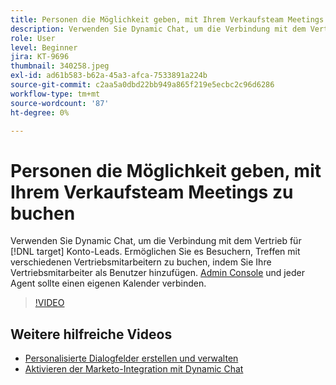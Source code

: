 ```yaml
---
title: Personen die Möglichkeit geben, mit Ihrem Verkaufsteam Meetings zu buchen
description: Verwenden Sie Dynamic Chat, um die Verbindung mit dem Vertrieb für [!DNL target] Konto-Leads.
role: User
level: Beginner
jira: KT-9696
thumbnail: 340258.jpeg
exl-id: ad61b583-b62a-45a3-afca-7533891a224b
source-git-commit: c2aa5a0dbd22bb949a865f219e5ecbc2c96d6286
workflow-type: tm+mt
source-wordcount: '87'
ht-degree: 0%

---
```


# Personen die Möglichkeit geben, mit Ihrem Verkaufsteam Meetings zu buchen

Verwenden Sie Dynamic Chat, um die Verbindung mit dem Vertrieb für [!DNL target] Konto-Leads. Ermöglichen Sie es Besuchern, Treffen mit verschiedenen Vertriebsmitarbeitern zu buchen, indem Sie Ihre Vertriebsmitarbeiter als Benutzer hinzufügen. [Admin Console](https://adminconsole.adobe.com/) und jeder Agent sollte einen eigenen Kalender verbinden.

>[!VIDEO](https://video.tv.adobe.com/v/340258/?quality=12&learn=on)

## Weitere hilfreiche Videos

* [Personalisierte Dialogfelder erstellen und verwalten](dialogue-management.md)
* [Aktivieren der Marketo-Integration mit Dynamic Chat](marketo-integration.md)
